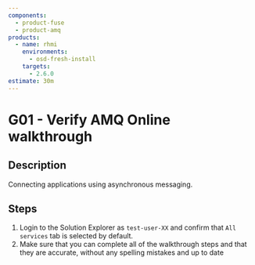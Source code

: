 ```yaml
---
components:
  - product-fuse
  - product-amq
products:
  - name: rhmi
    environments:
      - osd-fresh-install
    targets:
      - 2.6.0
estimate: 30m
---
```


# G01 - Verify AMQ Online walkthrough

## Description

Connecting applications using asynchronous messaging.

## Steps

1. Login to the Solution Explorer as `test-user-XX` and confirm that `All services` tab is selected by default.
2. Make sure that you can complete all of the walkthrough steps and that they are accurate, without any spelling mistakes and up to date
